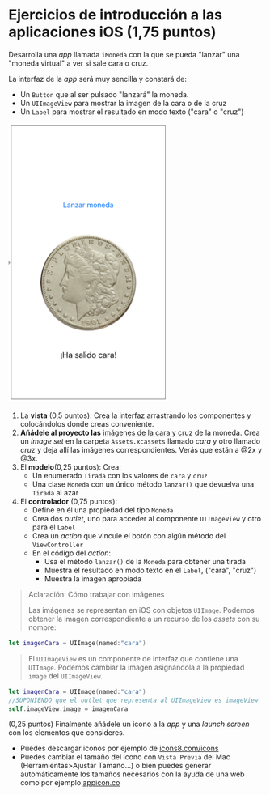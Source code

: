 
# Ejercicios de introducción a las aplicaciones iOS (1,75 puntos)

Desarrolla una *app* llamada `iMoneda` con la que se pueda "lanzar" una "moneda virtual" a ver si sale cara o cruz.

La interfaz de la *app* será muy sencilla y constará de:

- Un `Button` que al ser pulsado "lanzará" la moneda.
- Un `UIImageView` para mostrar la imagen de la cara o de la cruz
- Un `Label` para mostrar el resultado en modo texto ("cara" o "cruz")

![](imag/iMoneda.png)

1. La **vista** (0,5 puntos): Crea la interfaz arrastrando los componentes y colocándolos donde creas conveniente.
2. **Añádele al proyecto las** [imágenes de la cara y cruz](imagenes_moneda.zip) de la moneda. Crea un *image set* en la carpeta `Assets.xcassets` llamado *cara* y otro llamado *cruz* y deja allí las imágenes correspondientes. Verás que están a @2x y @3x. 
3. El **modelo**(0,25 puntos): Crea:
    -  Un enumerado `Tirada` con los valores de `cara` y `cruz`  
    -  Una clase `Moneda` con un único método `lanzar()` que devuelva una `Tirada` al azar 
4. El **controlador** (0,75 puntos): 
    - Define en él una propiedad del tipo `Moneda`
    - Crea dos *outlet*, uno para acceder al componente `UIImageView` y otro para el `Label`
    - Crea un *action* que vincule el botón con algún método del `ViewController`
    - En el código del *action*:
        + Usa el método `lanzar()` de la `Moneda` para obtener una tirada
        + Muestra el resultado en modo texto en el `Label`, ("cara", "cruz")
        + Muestra la imagen apropiada

> Aclaración: Cómo trabajar con imágenes
> 
> Las imágenes se representan en iOS con objetos `UIImage`. Podemos obtener la imagen correspondiente a un recurso de los *assets* con su nombre:

```swift
let imagenCara = UIImage(named:"cara")
```

> El `UIImageView` es un componente de interfaz que contiene una `UIImage`. Podemos cambiar la imagen asignándola a la propiedad `image` del `UIImageView`.

```swift
let imagenCara = UIImage(named:"cara")
//SUPONIENDO que el outlet que representa al UIImageView es imageView
self.imageView.image = imagenCara
```

(0,25 puntos) Finalmente añádele un icono a la *app* y una *launch screen* con los elementos que consideres.

- Puedes descargar iconos por ejemplo de [icons8.com/icons](https://icons8.com/icons/)
- Puedes cambiar el tamaño del icono con `Vista Previa` del Mac (Herramientas>Ajustar Tamaño...) o bien  puedes generar automáticamente los tamaños necesarios con la ayuda de una web como por ejemplo [appicon.co](https://appicon.co/)


